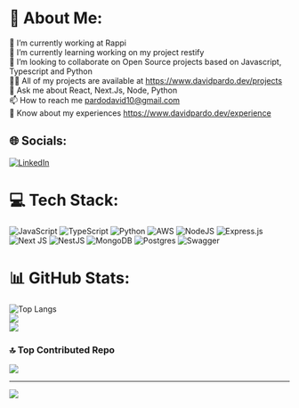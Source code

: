 # 💫 About Me:
🔭 I’m currently working at Rappi<br>🌱 I’m currently learning working on my project restify<br>👯 I’m looking to collaborate on Open Source projects based on Javascript, Typescript and Python<br>👨‍💻 All of my projects are available at https://www.davidpardo.dev/projects<br>💬 Ask me about React, Next.Js, Node, Python<br>📫 How to reach me pardodavid10@gmail.com<br>📄 Know about my experiences https://www.davidpardo.dev/experience


## 🌐 Socials:
[![LinkedIn](https://img.shields.io/badge/LinkedIn-%230077B5.svg?logo=linkedin&logoColor=white)](https://linkedin.com/in/david-pardo-996999153) 

# 💻 Tech Stack:
![JavaScript](https://img.shields.io/badge/javascript-%23323330.svg?style=for-the-badge&logo=javascript&logoColor=%23F7DF1E) ![TypeScript](https://img.shields.io/badge/typescript-%23007ACC.svg?style=for-the-badge&logo=typescript&logoColor=white) ![Python](https://img.shields.io/badge/python-3670A0?style=for-the-badge&logo=python&logoColor=ffdd54) ![AWS](https://img.shields.io/badge/AWS-%23FF9900.svg?style=for-the-badge&logo=amazon-aws&logoColor=white) ![NodeJS](https://img.shields.io/badge/node.js-6DA55F?style=for-the-badge&logo=node.js&logoColor=white) ![Express.js](https://img.shields.io/badge/express.js-%23404d59.svg?style=for-the-badge&logo=express&logoColor=%2361DAFB) ![Next JS](https://img.shields.io/badge/Next-black?style=for-the-badge&logo=next.js&logoColor=white) ![NestJS](https://img.shields.io/badge/nestjs-%23E0234E.svg?style=for-the-badge&logo=nestjs&logoColor=white) ![MongoDB](https://img.shields.io/badge/MongoDB-%234ea94b.svg?style=for-the-badge&logo=mongodb&logoColor=white) ![Postgres](https://img.shields.io/badge/postgres-%23316192.svg?style=for-the-badge&logo=postgresql&logoColor=white) ![Swagger](https://img.shields.io/badge/-Swagger-%23Clojure?style=for-the-badge&logo=swagger&logoColor=white)
# 📊 GitHub Stats:
![Top Langs](https://github-readme-stats.vercel.app/api/top-langs/?username=davidPardoC&show_icons=true&theme=dark&hide_title=true)<br/>
![](https://github-readme-stats-git-masterorgs-github-readme-stats-team.vercel.app/api?username=davidPardoC&include_orgs=true&show_icons=true&theme=nightowl&locale=en&hide_border=true)<br/>
![](https://github-readme-streak-stats.herokuapp.com/?user=davidPardoC&theme=tokyonight&hide_border=true)<br/>

### 🔝 Top Contributed Repo
![](https://github-contributor-stats.vercel.app/api?username=davidPardoC&limit=5&theme=dark&combine_all_yearly_contributions=true)

---
[![](https://visitcount.itsvg.in/api?id=davidPardoC&icon=0&color=0)](https://visitcount.itsvg.in)

<!-- Proudly created with GPRM ( https://gprm.itsvg.in ) -->
